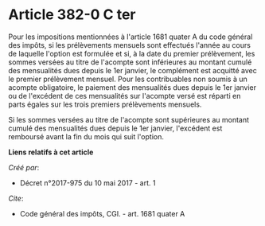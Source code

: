 # Article 382-0 C ter

Pour les impositions mentionnées à l'article 1681 quater A du code général des impôts, si les prélèvements mensuels sont
effectués l'année au cours de laquelle l'option est formulée et si, à la date du premier prélèvement, les sommes versées au
titre de l'acompte sont inférieures au montant cumulé des mensualités dues depuis le 1er janvier, le complément est acquitté
avec le premier prélèvement mensuel. Pour les contribuables non soumis à un acompte obligatoire, le paiement des mensualités
dues depuis le 1er janvier ou de l'excédent de ces mensualités sur l'acompte versé est réparti en parts égales sur les trois
premiers prélèvements mensuels.

Si les sommes versées au titre de l'acompte sont supérieures au montant cumulé des mensualités dues depuis le 1er janvier,
l'excédent est remboursé avant la fin du mois qui suit l'option.

**Liens relatifs à cet article**

_Créé par_:

  - Décret n°2017-975 du 10 mai 2017 - art. 1

_Cite_:

  - Code général des impôts, CGI. - art. 1681 quater A
